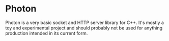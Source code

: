 # Photon

Photon is a very basic socket and HTTP server library for C++. It's mostly a toy and experimental
project and should probably not be used for anything production intended in its current form.

